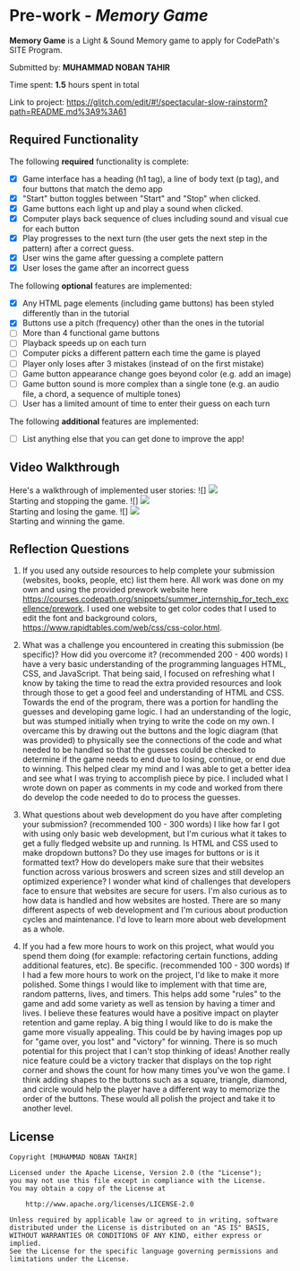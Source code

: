 # Pre-work - *Memory Game*

**Memory Game** is a Light & Sound Memory game to apply for CodePath's SITE Program. 

Submitted by: **MUHAMMAD NOBAN TAHIR**

Time spent: **1.5** hours spent in total

Link to project: https://glitch.com/edit/#!/spectacular-slow-rainstorm?path=README.md%3A9%3A61

## Required Functionality

The following **required** functionality is complete:

* [x] Game interface has a heading (h1 tag), a line of body text (p tag), and four buttons that match the demo app
* [x] "Start" button toggles between "Start" and "Stop" when clicked. 
* [x] Game buttons each light up and play a sound when clicked. 
* [x] Computer plays back sequence of clues including sound and visual cue for each button
* [x] Play progresses to the next turn (the user gets the next step in the pattern) after a correct guess. 
* [x] User wins the game after guessing a complete pattern
* [x] User loses the game after an incorrect guess

The following **optional** features are implemented:

* [x] Any HTML page elements (including game buttons) has been styled differently than in the tutorial
* [x] Buttons use a pitch (frequency) other than the ones in the tutorial
* [ ] More than 4 functional game buttons
* [ ] Playback speeds up on each turn
* [ ] Computer picks a different pattern each time the game is played
* [ ] Player only loses after 3 mistakes (instead of on the first mistake)
* [ ] Game button appearance change goes beyond color (e.g. add an image)
* [ ] Game button sound is more complex than a single tone (e.g. an audio file, a chord, a sequence of multiple tones)
* [ ] User has a limited amount of time to enter their guess on each turn

The following **additional** features are implemented:

- [ ] List anything else that you can get done to improve the app!

## Video Walkthrough

Here's a walkthrough of implemented user stories:
![] <img src="http://g.recordit.co/Rxd44Rnn3a.gif"><br> Starting and stopping the game.
![] <img src="http://g.recordit.co/9BLDKeeNvk.gif"><br> Starting and losing the game.
![] <img src="http://g.recordit.co/ODa2F1r9e1.gif"><br> Starting and winning the game.


## Reflection Questions
1. If you used any outside resources to help complete your submission (websites, books, people, etc) list them here. 
All work was done on my own and using the provided prework website here https://courses.codepath.org/snippets/summer_internship_for_tech_excellence/prework. I used one website to get color codes that I used to edit the font and background colors, https://www.rapidtables.com/web/css/css-color.html.

2. What was a challenge you encountered in creating this submission (be specific)? How did you overcome it? (recommended 200 - 400 words) 
I have a very basic understanding of the programming languages HTML, CSS, and JavaScript. That being said, I focused on refreshing what I know by taking the time to read the extra provided resources and look through 
those to get a good feel and understanding of HTML and CSS.
Towards the end of the program, there was a portion for handling the guesses and developing game logic. I had an understanding of the logic, but was stumped initially when trying to write the code on my own. 
I overcame this by drawing out the buttons and the logic diagram (that was provided) to physically see 
the connections of the code and what needed to be handled so that the guesses could be checked to determine if the game needs to end due to losing, continue, or end due to winning. 
This helped clear my mind and I was able to get a better idea and see what I was trying to accomplish piece by pice. 
I included what I wrote down on paper as comments in my code and worked from there do develop the code needed to do to process the guesses. 

3. What questions about web development do you have after completing your submission? (recommended 100 - 300 words) 
I like how far I got with using only basic web development, but I'm curious what it takes to get a fully fledged website up and running. Is HTML and CSS used to make dropdown buttons? Do they use images for buttons or is it formatted text? How do developers
make sure that their websites function across various broswers and screen sizes and still develop an optimized experience? I wonder what kind of challenges that developers face to ensure that websites are secure for users. I'm also curious as to how data is 
handled and how websites are hosted. There are so many different aspects of web development and I'm curious about production cycles and maintenance. I'd love to learn more about web development as a whole. 

4. If you had a few more hours to work on this project, what would you spend them doing (for example: refactoring certain functions, adding additional features, etc). Be specific. (recommended 100 - 300 words) 
If I had a few more hours to work on the project, I'd like to make it more polished. Some things I would like to implement with that time are, random patterns, lives, and timers. This helps add some "rules" to the game and add some variety as well as tension by having a timer and lives.
I believe these features would have a positive impact on playter retention and game replay. A big thing I would like to do is make the game more visually appealing. This could be by having images pop up for "game over, you lost" and "victory" for winning. There is so much potential for this project
that I can't stop thinking of ideas! Another really nice feature could be a victory tracker that displays on the top right corner and shows the count for how many times you've won the game. I think adding shapes to the buttons such as a square, triangle, diamond, and circle would help the player
have a different way to memorize the order of the buttons. These would all polish the project and take it to another level.



## License

    Copyright [MUHAMMAD NOBAN TAHIR]

    Licensed under the Apache License, Version 2.0 (the "License");
    you may not use this file except in compliance with the License.
    You may obtain a copy of the License at

        http://www.apache.org/licenses/LICENSE-2.0

    Unless required by applicable law or agreed to in writing, software
    distributed under the License is distributed on an "AS IS" BASIS,
    WITHOUT WARRANTIES OR CONDITIONS OF ANY KIND, either express or implied.
    See the License for the specific language governing permissions and
    limitations under the License.
